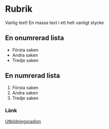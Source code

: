 # Rubrik	


Vanlig text! En massa text i ett helt
vanligt stycke

## En onumrerad lista

+ Första saken
+ Andra saken
+ Tredje saken

## En numrerad lista

1. Första saken
2. Andra saken
1. Tredje saken


### Länk

[Utbildningsradion](http://www.ur.se)